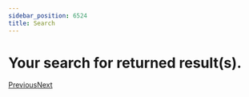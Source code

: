 ```yaml
---
sidebar_position: 6524
title: Search
---
```


# Your search for returned result(s).

[Previous](#)[Next](#)
